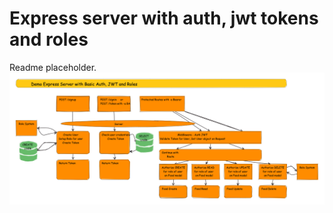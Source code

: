 # Express server with auth, jwt tokens and roles

Readme placeholder.
![Whiteboard diagram](docs/whiteboard-explaination.png)
